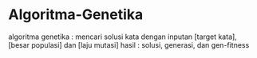 # Algoritma-Genetika

algoritma genetika : mencari solusi kata dengan inputan [target kata], [besar populasi] dan [laju mutasi]
hasil : solusi, generasi, dan gen-fitness
